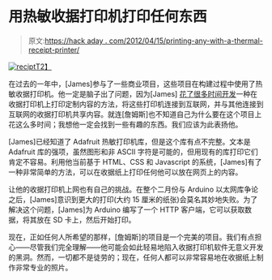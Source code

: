 # 用热敏收据打印机打印任何东西

> 原文:[https://hack aday . com/2012/04/15/printing-any-with-a-thermal-receipt-printer/](https://hackaday.com/2012/04/15/printing-anything-with-a-thermal-receipt-printer/)

[![](../Images/3311ab806b4f5f416ed1b397cf71b65c.png "recipt")T2】](http://hackaday.com/wp-content/uploads/2012/04/recipt.jpg)

在过去的一年中，[James]参与了一些商业项目，这些项目在构建过程中使用了热敏收据打印机。他一定是脑子出了问题，因为[James] [花了很多时间开发](http://gofreerange.com/hello-printer)一种在收据打印机上打印定制内容的方法，将这些打印机连接到互联网，并与其他连接到互联网的收据打印机共享内容。就连[詹姆斯]也不知道自己为什么要在这个项目上花这么多时间；我想他一定会找到一些有趣的东西。我们应该为此表扬他。

[James]已经知道了 Adafruit 热敏打印机库，但是这个库有点不完整。文本是 Adafruit 库的强项，虽然图形和非 ASCII 字符是可能的，但用现有的库打印它们肯定不容易。利用他当前基于 HTML、CSS 和 Javascript 的系统，[James]有了一种非常简单的方法，可以在收据纸上打印任何他可以放在网页上的内容。

让他的收据打印机上网也有自己的挑战。在整个二月份与 Arduino 以太网库争论之后，[James]意识到更大的打印(大约 15 厘米的纸张)会莫名其妙地失败。为了解决这个问题，[James]为 Arduino 编写了一个 HTTP 客户端，它可以获取数据，将其放在 SD 卡上，然后开始打印。

现在，正如任何人所希望的那样，[詹姆斯]的项目是一个完美的项目。我们有点担心——尽管我们完全理解——他可能会如此轻易地陷入收据打印机软件无意义开发的黑洞。然而，一切都不是徒劳的；现在，任何人都可以非常容易地在收据纸上制作非常专业的照片。